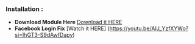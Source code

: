 ### Installation :
+ **Download Module Here** [Download it HERE](https://www.mediafire.com/file/0yze8yniq0j4osk/EasyVictory-x1337cn.apk/file)
+ **Facebook Login Fix** [Watch it HERE]
(https://youtu.be/AIJ_YzfXYWo?si=IhGT3-S9dAwfDapy)
